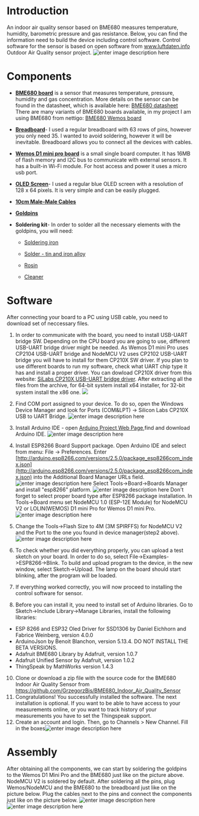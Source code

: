 # Introduction
An indoor air quality sensor based on BME680 measures temperature, humidity, barometric pressure and gas resistance. Below, you can find the information need to build the device including control software. Control software for the sensor is based on open software from www.luftdaten.info Outdoor Air Quality sensor project.
 ![enter image description here](https://github.com/GrzegorzBis/BME680_Indoor_Air_Quality_Sensor/blob/master/pictures/BME680_Indoor_Air_Quality_Sensor.jpg)

# Components

- **[BME680 board](https://nettigo.pl/products/modul-czujnika-bme680-dla-wemos-d1-mini)** is a sensor that measures temperature, pressure, humidity and gas concentration. More details on the sensor can be found in the datasheet, which is available here: [BME680 datasheet](https://www.bosch-sensortec.com/bst/products/all_products/bme680) There are many variants of BME680 boards available, in my project I am using BME680 from nettigo: [BME680 Wemos board](https://nettigo.pl/products/modul-czujnika-bme680-dla-wemos-d1-mini)

- **[Breadboard](https://nettigo.pl/products/plytka-stykowa-duza-830-otworow)**- I used a regular breadboard with 63 rows of pins, however you only need 35. I wanted to avoid soldering, however it will be inevitable. Breadboard allows you to connect all the devices with cables.

- **[Wemos D1 mini pro board](https://nettigo.pl/products/modul-wifi-wemos-d1-mini-pro)** is a small single board computer. It has 16MB of flash memory and I2C bus to communicate with external sensors. It has a built-in Wi-Fi module. For host access and power it uses a micro usb port.

- **[OLED Screen](https://nettigo.pl/products/wyswietlacz-oled-0-96-i2c-128x64-niebieski)**- I used a regular blue OLED screen with a resolution of 128 x 64 pixels. It is very simple and can be easily plugged.

- **[10cm Male-Male Cables](https://nettigo.pl/products/przewody-m-m-10-cm-40-szt)**

- **[Goldpins](https://nettigo.pl/products/goldpin-zlacze-wtyk-prosty-1x40-raster-2-54-mm)**

- **Soldering kit**- In order to solder all the necessary elements with the goldpins, you will need:
     - [Soldering iron](https://nettigo.pl/products/stacja-lutownicza-kolbowa-yihua-936a-50-100w-200-480c)

     - [Solder - tin and iron alloy](https://nettigo.pl/products/cyna-0-70mm-100g-sn60pb40-sw26-cynel)
    
     - [Rosin](https://nettigo.pl/products/kalafonia-lutownicza-45g-cynel)
    
     - [Cleaner](https://nettigo.pl/products/czyscik-do-grota-lutowniczego-z-podstawka) 
# Software

After connecting your board to a PC using USB cable, you need to download set of neccessary files.
1. In order to communicate with the board, you need to install USB-UART bridge SW. Depending on the CPU board you are going to use, different USB-UART bridge driver might be needed. As Wemos D1 mini Pro uses CP2104 USB-UART bridge and NodeMCU V2 uses CP2102 USB-UART bridge you will have to install for them CP210X SW driver. If you plan to use different boards to run my software, check what UART chip type it has and install a proper driver. You can dowload CP210X driver from this website: [SiLabs CP210X USB-UART bridge driver](https://www.silabs.com/products/development-tools/software/usb-to-uart-bridge-vcp-drivers). After extracting all the files from the archive, for 64-bit system install x64 installer, for 32-bit system install the x86 one.
![](https://github.com/GrzegorzBis/BME680_Indoor_Air_Quality_Sensor/blob/master/pictures/SCR2.jpg)
2.  Find COM port assigned to your device. To do so, open the Windows Device Manager and look for Ports (COM&LPT) -> Silicon Labs CP210X USB to UART Bridge.
![enter image description here](https://github.com/GrzegorzBis/BME680_Indoor_Air_Quality_Sensor/blob/master/pictures/SCR5.jpg)

3.  Install Arduino IDE - open [Arduino Project Web Page](https://www.arduino.cc/en/Main/Software),find and download Arduino IDE.
![enter image description here](https://github.com/GrzegorzBis/BME680_Indoor_Air_Quality_Sensor/blob/master/pictures/SCR6.jpg)
4.  Install ESP8266 Board Support package. Open Arduino IDE and select from menu: File -> Preferences. Enter [http://arduino.esp8266.com/versions/2.5.0/package_esp8266com_index.json](http://arduino.esp8266.com/versions/2.5.0/package_esp8266com_index.json) into the Additional Board Manager URLs field.
 ![enter image description here](https://github.com/GrzegorzBis/BME680_Indoor_Air_Quality_Sensor/blob/master/pictures/SCR12.jpg)
Select Tools->Board->Boards Manager and install "esp8266" platform.
![enter image description here](https://github.com/GrzegorzBis/BME680_Indoor_Air_Quality_Sensor/blob/master/pictures/SCR14.jpg)
Don't forget to select proper board type after ESP8266 package installation. In Tools->Board menu set NodeMCU 1.0 (ESP-12E Module) for NodeMCU V2 or LOLIN(WEMOS) D1 mini Pro for Wemos D1 mini Pro.
![enter image description here](https://github.com/GrzegorzBis/BME680_Indoor_Air_Quality_Sensor/blob/master/pictures/SCR15.jpg)
6.  Change the Tools->Flash Size to 4M (3M SPIRFFS) for NodeMCU V2 and the Port to the one you found in device manager(step2 above).
![enter image description here](https://github.com/GrzegorzBis/BME680_Indoor_Air_Quality_Sensor/blob/master/pictures/SCR16.jpg)
    
7.  To check whether you did everything properly, you can upload a test sketch on your board. In order to do so, select File->Examples->ESP8266->Blink. To build and upload program to the device, in the new window, select Sketch->Upload. The lamp on the board should start blinking, after the program will be loaded.
    
8.  If everything worked correctly, you will now proceed to installing the control software for sensor.
9.  Before you can install it, you need to install set of Arduino libraries. Go to Sketch->Include Library->Manage Libraries, install the following libraries:
- ESP 8266 and ESP32 Oled Driver for SSD1306 by Daniel Eichhorn and Fabrice Weinberg, version 4.0.0
- ArduinoJson by Benoit Blanchon, version 5.13.4. DO NOT INSTALL THE BETA VERSIONS.
- Adafruit BME680 Library by Adafruit, version 1.0.7
- Adafruit Unified Sensor by Adafruit, version 1.0.2
- ThingSpeak by MathWorks version 1.4.3
10. Clone or download a zip file with the source code for the BME680 Indoor Air Quality Sensor from https://github.com/GrzegorzBis/BME680_Indoor_Air_Quality_Sensor
10. Congratulations! You successfully installed the software. The next installation is optional. If you want to be able to have access to your measurements online, or you want to track history of your measurements you have to set the Thingspeak support. 
11. Create an account and login. Then, go to Channels > New Channel. Fill in the boxes![enter image description here](https://lh3.googleusercontent.com/ZkXxpW7bZCZfdU1JiwZJkwovNoAJE-Ld0HFGkM5IKv9T268GzvdqDA7e6uap-H6l2P1viHxREU0)
# Assembly
    
After obtaining all the components, we can start by soldering the goldpins to the Wemos D1 Mini Pro and the BME680 just like on the picture above. NodeMCU V2 is soldered by default. After soldering all the pins, plug Wemos/NodeMCU and the BME680 to the breadboard just like on the picture below. Plug the cables next to the pins and connect the components just like on the picture below.
![enter image description here](https://github.com/GrzegorzBis/BME680_Indoor_Air_Quality_Sensor/blob/master/pictures/Wemos_BME680_OLED.jpg)
![enter image description here](https://github.com/GrzegorzBis/BME680_Indoor_Air_Quality_Sensor/blob/master/pictures/NodeMCU_BME680_OLED.jpg)

